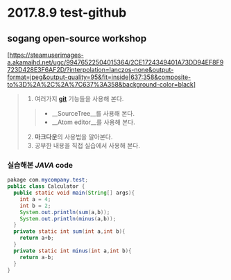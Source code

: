 # 2017.8.9 test-github
## sogang open-source workshop


[https://steamuserimages-a.akamaihd.net/ugc/99476522504015364/2CE1724349401A73DD94EF8F9723D428E3F6AF2D/?interpolation=lanczos-none&output-format=jpeg&output-quality=95&fit=inside|637:358&composite-to%3D%2A%2C%2A%7C637%3A358&background-color=black]

>1. 여러가지 __[git](https://github.com)__ 기능들을 사용해 본다.
>> * __SourceTree__를 사용해 본다.
>> * __Atom editor__를 사용해 본다.
>2. **마크다운**의 사용법을 알아본다.
>3. 공부한 내용을 직접 실습에서 사용해 본다.


### 실습해본 _JAVA_ code

```java
pakage com.mycompany.test;
public class Calculator {
  public static void main(String[] args){
    int a = 4;
    int b = 2;
    System.out.println(sum(a,b));
    System.out.println(minus(a,b));
  }
  private static int sum(int a,int b){
    return a+b;
  }
  private static int minus(int a,int b){
    return a-b;
  }
}
```



